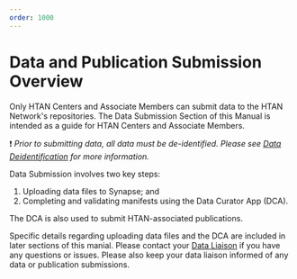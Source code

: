 ```yaml
---
order: 1000
---
```


# Data and Publication Submission Overview
Only HTAN Centers and Associate Members can submit data to the HTAN Network's repositories. The Data Submission Section of this Manual is intended as a guide for HTAN Centers and Associate Members.

:exclamation: *Prior to submitting data, all data must be de-identified.  Please see [Data Deidentification](../data_pub_submission/Data_Deidentification.md) for more information.*

Data Submission involves two key steps:
1. Uploading data files to Synapse; and
2. Completing and validating manifests using the Data Curator App (DCA).

The DCA is also used to submit HTAN-associated publications. 

Specific details regarding uploading data files and the DCA are included in later sections of this manial.  Please contact your [Data Liaison](../data_pub_submission/Data_Liaisons.md) if you have any questions or issues.  Please also keep your data liaison informed of any data or publication submissions.